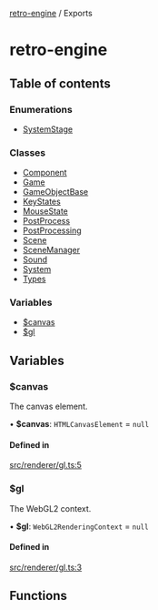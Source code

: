 [retro-engine](README.md) / Exports

# retro-engine

## Table of contents

### Enumerations

- [SystemStage](enums/SystemStage.md)

### Classes

- [Component](classes/Component.md)
- [Game](classes/Game.md)
- [GameObjectBase](classes/GameObjectBase.md)
- [KeyStates](classes/KeyStates.md)
- [MouseState](classes/MouseState.md)
- [PostProcess](classes/PostProcess.md)
- [PostProcessing](classes/PostProcessing.md)
- [Scene](classes/Scene.md)
- [SceneManager](classes/SceneManager.md)
- [Sound](classes/Sound.md)
- [System](classes/System.md)
- [Types](classes/Types.md)


### Variables

- [$canvas](modules.md#\$canvas)
- [$gl](modules.md#\$gl)

## Variables

### $canvas
The canvas element.

• **$canvas**: `HTMLCanvasElement` = `null`

#### Defined in

[src/renderer/gl.ts:5](https://github.com/SLYGM/RetroEngineTM/blob/7ef0169/engine/src/renderer/gl.ts#L5)


### $gl
The WebGL2 context.

• **$gl**: `WebGL2RenderingContext` = `null`

#### Defined in

[src/renderer/gl.ts:3](https://github.com/SLYGM/RetroEngineTM/blob/7ef0169/engine/src/renderer/gl.ts#L3)


## Functions
